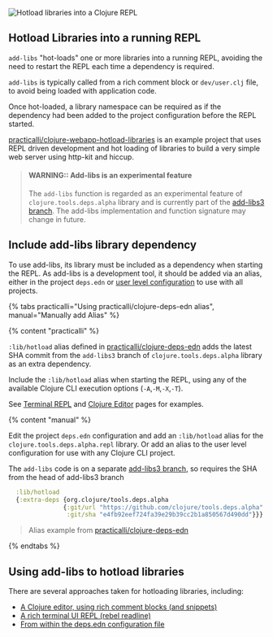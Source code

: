![Hotload libraries into a Clojure REPL](https://raw.githubusercontent.com/practicalli/graphic-design/live/clojure/clojure-repl-hotload-libraries.png)

## Hotload Libraries into a running REPL

`add-libs` "hot-loads" one or more libraries into a running REPL, avoiding the need to restart the REPL each time a dependency is required.

`add-libs` is typically called from a rich comment block or `dev/user.clj` file, to avoid being loaded with application code.

Once hot-loaded, a library namespace can be required as if the dependency had been added to the project configuration before the REPL started.

[practicalli/clojure-webapp-hotload-libraries](https://github.com/practicalli/clojure-webapp-hotload-libraries) is an example project that uses REPL driven development and hot loading of libraries to build a very simple web server using http-kit and hiccup.

> #### WARNING:: Add-libs is an experimental feature
> The `add-libs` function is regarded as an experimental feature of `clojure.tools.deps.alpha` library and is currently part of the [add-libs3 branch](https://github.com/clojure/tools.deps.alpha/tree/add-lib3). The add-libs implementation and function signature may change in future.


## Include add-libs library dependency

To use add-libs, its library must be included as a dependency when starting the REPL.  As add-libs is a development tool, it should be added via an alias, either in the project `deps.edn` or [user level configuration](/clojure-cli/install/clojure-cli.md#user-configuration-files) to use with all projects.

{% tabs practicalli="Using practicalli/clojure-deps-edn alias", manual="Manually add Alias" %}

{% content "practicalli" %}


`:lib/hotload` alias defined in [practicalli/clojure-deps-edn](https://github.com/practicalli/clojure-deps-edn/) adds the latest SHA commit from the `add-libs3` branch of `clojure.tools.deps.alpha` library as an extra dependency.

Include the `:lib/hotload` alias when starting the REPL, using any of the available Clojure CLI execution options (`-A`,`-M`,`-X`,`-T`).

See [Terminal REPL](hotload-libraries-terminal-ui.md) and [Clojure Editor](hotload-libraries-editor.md) pages for examples.

{% content "manual" %}

Edit the project `deps.edn` configuration and add an `:lib/hotload` alias for the `clojure.tools.deps.alpha.repl` library.  Or add an alias to the user level configuration for use with any Clojure CLI project.

The `add-libs` code is on a separate [add-libs3 branch](https://github.com/clojure/tools.deps.alpha/tree/add-lib3), so requires the SHA from the head of add-libs3 branch

```clojure
  :lib/hotload
  {:extra-deps {org.clojure/tools.deps.alpha
               {:git/url "https://github.com/clojure/tools.deps.alpha"
                :git/sha "e4fb92eef724fa39e29b39cc2b1a850567d490dd"}}}
```

> Alias example from [practicalli/clojure-deps-edn](https://github.com/practicalli/clojure-deps-edn/)

{% endtabs %}

## Using add-libs to hotload libraries

There are several approaches taken for hotloading libraries, including:

* [A Clojure editor, using rich comment blocks (and snippets)](hotload-libraries-editor.md)
* [A rich terminal UI REPL (rebel readline)](hotload-libraries-terminal-ui.md)
* [From within the deps.edn configuration file](hotload-libraries-deps-edn-configuration.md)
